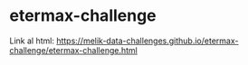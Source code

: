 # etermax-challenge
Link al html: https://melik-data-challenges.github.io/etermax-challenge/etermax-challenge.html
